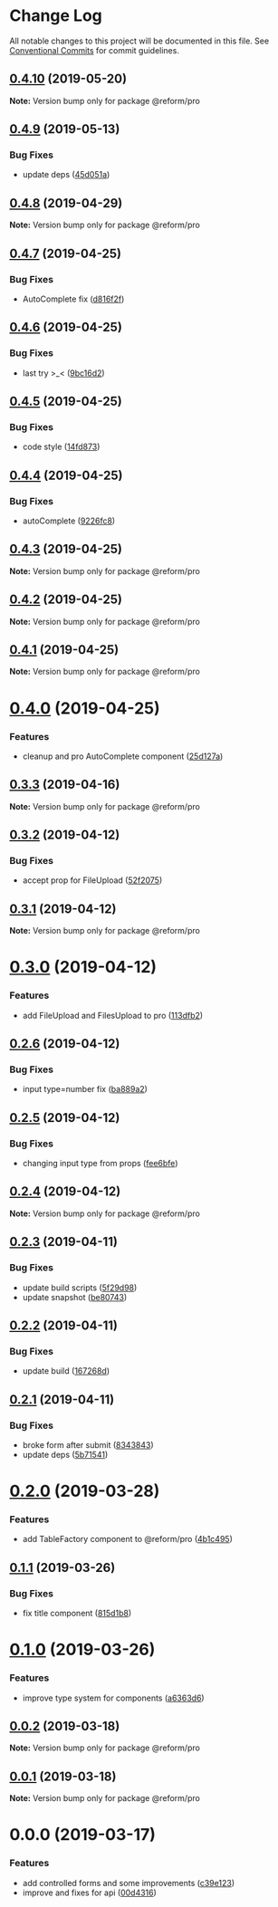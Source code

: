 # Change Log

All notable changes to this project will be documented in this file.
See [Conventional Commits](https://conventionalcommits.org) for commit guidelines.

## [0.4.10](https://github.com/izatop/reform/compare/@reform/pro@0.4.9...@reform/pro@0.4.10) (2019-05-20)

**Note:** Version bump only for package @reform/pro





## [0.4.9](https://github.com/izatop/reform/compare/@reform/pro@0.4.8...@reform/pro@0.4.9) (2019-05-13)


### Bug Fixes

* update deps ([45d051a](https://github.com/izatop/reform/commit/45d051a))





## [0.4.8](https://github.com/izatop/reform/compare/@reform/pro@0.4.7...@reform/pro@0.4.8) (2019-04-29)

**Note:** Version bump only for package @reform/pro





## [0.4.7](https://github.com/izatop/reform/compare/@reform/pro@0.4.6...@reform/pro@0.4.7) (2019-04-25)


### Bug Fixes

* AutoComplete fix ([d816f2f](https://github.com/izatop/reform/commit/d816f2f))





## [0.4.6](https://github.com/izatop/reform/compare/@reform/pro@0.4.5...@reform/pro@0.4.6) (2019-04-25)


### Bug Fixes

* last try >_< ([9bc16d2](https://github.com/izatop/reform/commit/9bc16d2))





## [0.4.5](https://github.com/izatop/reform/compare/@reform/pro@0.4.4...@reform/pro@0.4.5) (2019-04-25)


### Bug Fixes

* code style ([14fd873](https://github.com/izatop/reform/commit/14fd873))





## [0.4.4](https://github.com/izatop/reform/compare/@reform/pro@0.4.3...@reform/pro@0.4.4) (2019-04-25)


### Bug Fixes

* autoComplete ([9226fc8](https://github.com/izatop/reform/commit/9226fc8))





## [0.4.3](https://github.com/izatop/reform/compare/@reform/pro@0.4.2...@reform/pro@0.4.3) (2019-04-25)

**Note:** Version bump only for package @reform/pro





## [0.4.2](https://github.com/izatop/reform/compare/@reform/pro@0.4.1...@reform/pro@0.4.2) (2019-04-25)

**Note:** Version bump only for package @reform/pro





## [0.4.1](https://github.com/izatop/reform/compare/@reform/pro@0.4.0...@reform/pro@0.4.1) (2019-04-25)

**Note:** Version bump only for package @reform/pro





# [0.4.0](https://github.com/izatop/reform/compare/@reform/pro@0.3.3...@reform/pro@0.4.0) (2019-04-25)


### Features

* cleanup and pro AutoComplete component ([25d127a](https://github.com/izatop/reform/commit/25d127a))





## [0.3.3](https://github.com/izatop/reform/compare/@reform/pro@0.3.2...@reform/pro@0.3.3) (2019-04-16)

**Note:** Version bump only for package @reform/pro





## [0.3.2](https://github.com/izatop/reform/compare/@reform/pro@0.3.1...@reform/pro@0.3.2) (2019-04-12)


### Bug Fixes

* accept prop for FileUpload ([52f2075](https://github.com/izatop/reform/commit/52f2075))





## [0.3.1](https://github.com/izatop/reform/compare/@reform/pro@0.3.0...@reform/pro@0.3.1) (2019-04-12)

**Note:** Version bump only for package @reform/pro





# [0.3.0](https://github.com/izatop/reform/compare/@reform/pro@0.2.6...@reform/pro@0.3.0) (2019-04-12)


### Features

* add FileUpload and FilesUpload to pro ([113dfb2](https://github.com/izatop/reform/commit/113dfb2))





## [0.2.6](https://github.com/izatop/reform/compare/@reform/pro@0.2.5...@reform/pro@0.2.6) (2019-04-12)


### Bug Fixes

* input type=number fix ([ba889a2](https://github.com/izatop/reform/commit/ba889a2))





## [0.2.5](https://github.com/izatop/reform/compare/@reform/pro@0.2.4...@reform/pro@0.2.5) (2019-04-12)


### Bug Fixes

* changing input type from props ([fee6bfe](https://github.com/izatop/reform/commit/fee6bfe))





## [0.2.4](https://github.com/izatop/reform/compare/@reform/pro@0.2.3...@reform/pro@0.2.4) (2019-04-12)

**Note:** Version bump only for package @reform/pro





## [0.2.3](https://github.com/izatop/reform/compare/@reform/pro@0.2.2...@reform/pro@0.2.3) (2019-04-11)


### Bug Fixes

* update build scripts ([5f29d98](https://github.com/izatop/reform/commit/5f29d98))
* update snapshot ([be80743](https://github.com/izatop/reform/commit/be80743))





## [0.2.2](https://github.com/izatop/reform/compare/@reform/pro@0.2.1...@reform/pro@0.2.2) (2019-04-11)


### Bug Fixes

* update build ([167268d](https://github.com/izatop/reform/commit/167268d))





## [0.2.1](https://github.com/izatop/reform/compare/@reform/pro@0.2.0...@reform/pro@0.2.1) (2019-04-11)


### Bug Fixes

* broke form after submit ([8343843](https://github.com/izatop/reform/commit/8343843))
* update deps ([5b71541](https://github.com/izatop/reform/commit/5b71541))





# [0.2.0](https://github.com/izatop/reform/compare/@reform/pro@0.1.1...@reform/pro@0.2.0) (2019-03-28)


### Features

* add TableFactory component to @reform/pro ([4b1c495](https://github.com/izatop/reform/commit/4b1c495))





## [0.1.1](https://github.com/izatop/reform/compare/@reform/pro@0.1.0...@reform/pro@0.1.1) (2019-03-26)


### Bug Fixes

* fix title component ([815d1b8](https://github.com/izatop/reform/commit/815d1b8))





# [0.1.0](https://github.com/izatop/reform/compare/@reform/pro@0.0.2...@reform/pro@0.1.0) (2019-03-26)


### Features

* improve type system for components ([a6363d6](https://github.com/izatop/reform/commit/a6363d6))





## [0.0.2](https://github.com/izatop/reform/compare/@reform/pro@0.0.1...@reform/pro@0.0.2) (2019-03-18)

**Note:** Version bump only for package @reform/pro





## [0.0.1](https://github.com/izatop/reform/compare/@reform/pro@0.0.0...@reform/pro@0.0.1) (2019-03-18)

**Note:** Version bump only for package @reform/pro





# 0.0.0 (2019-03-17)


### Features

* add controlled forms and some improvements ([c39e123](https://github.com/izatop/reform/commit/c39e123))
* improve and fixes for api ([00d4316](https://github.com/izatop/reform/commit/00d4316))
